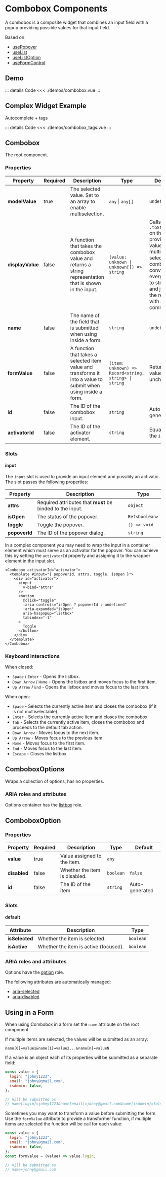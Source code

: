 <script setup>
import ComboboxDemo from './demos/combobox.vue'
import ComboboxTagsDemo from './demos/combobox_tags.vue'
</script>

# Combobox Components

A combobox is a composite widget that combines an input field with a popup providing possible values for that input field.

Based on:

- [usePopover](/composables/popover)
- [useList](/composables/list)
- [useListOption](/composables/list-option)
- [useFormControl](/composables/form-control)

## Demo

<ComboboxDemo />
::: details Code
<<< ./demos/combobox.vue
:::

## Complex Widget Example

Autocomplete + tags

<ComboboxTagsDemo />
::: details Code
<<< ./demos/combobox_tags.vue
:::

## Combobox

The root component.

### Properties

| Property         | Required | Description                                                                                                    | Type                                                  | Default                                                                                                                                     |
| ---------------- | -------- | -------------------------------------------------------------------------------------------------------------- | ----------------------------------------------------- | ------------------------------------------------------------------------------------------------------------------------------------------- |
| **modelValue**   | true     | The selected value. Set to an array to enable multiselection.                                                  | `any` \| `any[]`                                      | `undefined`                                                                                                                                 |
| **displayValue** | false    | A function that takes the combobox value and returns a string representation that is shown in the input.       | `(value: unknown \| unknown[]) => string`             | Calls `.toString()` on the provided value. For multi-selectable combobox converts every value to string and joins the results with a comma. |
| **name**         | false    | The name of the field that is submitted when using inside a form.                                              | `string`                                              | `undefined`                                                                                                                                 |
| **formValue**    | false    | A function that takes a selected item value and transforms it into a value to submit when using inside a form. | `(item: unknown) => Record<string, string> \| string` | Returns the value unchanged                                                                                                                 |
| **id**           | false    | The ID of the combobox input.                                                                                  | `string`                                              | Auto-generated                                                                                                                              |
| **activatorId**  | false    | The ID of the activator element.                                                                               | `string`                                              | Equals to the `id`                                                                                                                          |

### Slots

#### input

The `input` slot is used to provide an input element and possibly an activator. The slot passes the following properties:

| Property      | Description                                               | Type           |
| ------------- | --------------------------------------------------------- | -------------- |
| **attrs**     | Required attributes that **must** be binded to the input. | `object`       |
| **isOpen**    | The status of the popover.                                | `Ref<boolean>` |
| **toggle**    | Toggle the popover.                                       | `() => void`   |
| **popoverId** | The ID of the popover dialog.                             | `string`       |

In a complex component you may need to wrap the input in a container element which must serve as an activator for the popover. You can achieve this by setting the `activatorId` property and assigning it to the wrapper element in the input slot.

```vue
<Combobox activatorId="activator">
  <template #input="{ popoverId, attrs, toggle, isOpen }">
    <div id="activator">
      <input
        v-bind="attrs"
      />
      <button
        @click="toggle"
        :aria-controls="isOpen ? popoverId : undefined"
        :aria-expanded="isOpen"
        aria-haspopup="listbox"
        tabindex="-1"
      >
        Toggle
      </button>
    </div>
  </template>
</Combobox>
```

### Keyboard interactions

When closed:

- `Space` / `Enter` - Opens the listbox.
- `Down Arrow` / `Home` - Opens the listbox and moves focus to the first item.
- `Up Arrow` / `End` - Opens the listbox and moves focus to the last item.

When open:

- `Space` - Selects the currently active item and closes the combobox (if it is not multiselectable).
- `Enter` - Selects the currently active item and closes the combobox.
- `Tab` - Selects the currently active item, closes the combobox and proceeds to the default tab action.
- `Down Arrow` - Moves focus to the next item.
- `Up Arrow` - Moves focus to the previous item.
- `Home` - Moves focus to the first item.
- `End` - Moves focus to the last item.
- `Escape` - Closes the listbox.

## ComboboxOptions

Wraps a collection of options, has no properties.

### ARIA roles and attributes

Options container has the [listbox](https://developer.mozilla.org/en-US/docs/Web/Accessibility/ARIA/Roles/listbox_role) role.

## ComboboxOption

### Properties

| Property     | Required | Description                   | Type      | Default        |
| ------------ | -------- | ----------------------------- | --------- | -------------- |
| **value**    | true     | Value assigned to the item.   | `any`     |                |
| **disabled** | false    | Whether the item is disabled. | `boolean` | `false`        |
| **id**       | false    | The ID of the item.           | `string`  | Auto-generated |

### Slots

#### default

| Attribute      | Description                           | Type      |
| -------------- | ------------------------------------- | --------- |
| **isSelected** | Whether the item is selected.         | `boolean` |
| **isActive**   | Whether the item is active (focused). | `boolean` |

### ARIA roles and attributes

Options have the [option](https://developer.mozilla.org/en-US/docs/Web/Accessibility/ARIA/Roles/option_role) role.

The following attributes are automatically managed:

- [aria-selected](https://developer.mozilla.org/en-US/docs/Web/Accessibility/ARIA/Attributes/aria-selected)
- [aria-disabled](https://developer.mozilla.org/en-US/docs/Web/Accessibility/ARIA/Attributes/aria-disabled)

## Using in a Form

When using Combobox in a form set the `name` attribute on the root component.

If multiple items are selected, the values will be submitted as an array:

```
name[0]=value1&name[1]=value2...&name[n]=valueN
```

If a value is an object each of its properties will be submitted as a separate field:

```js
const value = {
  login: "johny1223",
  email: "johny@gmail.com",
  isAdmin: false,
};

// Will be submitted as
// name[login]=johny1223&name[email]=johny@gmail.com&name[isAdmin]=false
```

Sometimes you may want to transform a value before submitting the form. Use the `formValue` attribute to provide a transformer function, if multiple items are selected the function will be call for each value:

```js
const value = {
  login: "johny1223",
  email: "johny@gmail.com",
  isAdmin: false,
};
const formValue = (value) => value.login;

// Will be submitted as
// name=johny@gmail.com
```
